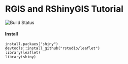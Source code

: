 # RGIS and RShinyGIS Tutorial 
![Build Status](https://github.com/rippleblue/RGIS/tree/master)
#### Install 
```
install.packaes("shiny")
devtools::install_github("rstudio/leaflet")
library(leaflet)
library(shiny)
```

